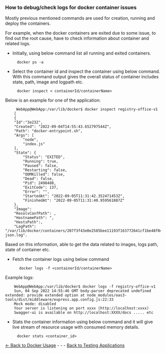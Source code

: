 ### How to debug/check logs for docker container issues

Mostly previous mentioned commands are used for creation, running and deploy the containers.

For example, when the docker containers are exited due to some issue, to find out the root cause, have to check information about container and related logs.

* Initially, using below command list all running and exited containers.

        docker ps -a

* Select the container id and inspect the container using below command. With this command output gives the overall status of container includes state, path, image and logpath etc.

        docker inspect < containerId/containerName>

Below is an example for one of the application:

         WebApp@WebApp:/var/lib/docker$ docker inspect registry-office-v1
        [
        {
        "Id":"3e232",
        "Created": "2022-09-04T14:55:43.652797544Z",
        "Path": "docker-entrypoint.sh",
        "Args": [
            "node",
            "index.js"
        ],
        "State": {
            "Status": "EXITED",
            "Running": true,
            "Paused": false,
            "Restarting": false,
            "OOMKilled": false,
            "Dead": false,
            "Pid": 2498488,
            "ExitCode": 137,
            "Error": "",
            "StartedAt": "2022-09-05T11:31:42.352471453Z",
            "FinishedAt": "2022-09-05T11:31:40.959561887Z"
        },
        "Image": 
        "ResolvConfPath": ,
        "HostnamePath": ",
        "HostsPath":,
        "LogPath": "/var/lib/docker/containers/207f3f43e0e2585bee11193f163772641cf1be48f04f734da898a5df0d43e232/207f3f43e0e2585bee11193f163772641cf1be48f04f734da898a5df0d43e232-json.log".

Based on this information, able to get the data related to images, logs path, state of container etc.

* Fetch the container logs using below command 

         docker logs -f <containerId/containerName>
Example logs: 

        WebApp@WebApp:/var/lib/docker$ docker logs -f registry-office-v1
        Sun, 04 Sep 2022 14:55:46 GMT body-parser deprecated undefined extended: provide extended option at node_modules/oas3-tools/dist/middleware/express.app.config.js:22:33
        Mock mode: disabled
        Your server is listening on port xxxx (http://localhost:xxxx)
        Swagger-ui is available on http://localhost:XXXX/docs ..... etc

* Stats the container information using below command and it will give live stream of resource usage with consumed memory details.

        docker stats <container_id>

[<- Back to Docker Usage](./UtilizationInSDN.md) - - - [Back to Testing Applications](../../../TestingApplications.md)